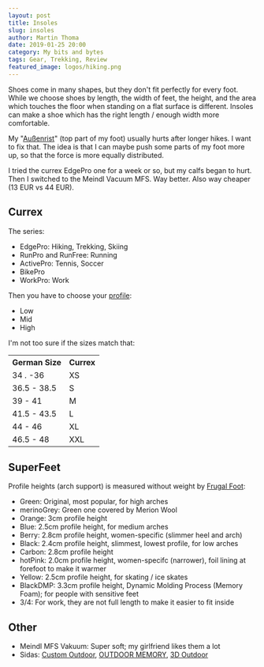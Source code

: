 ```yaml
---
layout: post
title: Insoles
slug: insoles
author: Martin Thoma
date: 2019-01-25 20:00
category: My bits and bytes
tags: Gear, Trekking, Review
featured_image: logos/hiking.png
---
```

Shoes come in many shapes, but they don't fit perfectly for every foot. While
we choose shoes by length, the width of feet, the height, and the area which
touches the floor when standing on a flat surface is different. Insoles can
make a shoe which has the right length / enough width more comfortable.

My "[Außenrist](https://de.wikipedia.org/wiki/Au%C3%9Fenrist)" (top part of my foot) usually hurts after longer hikes. I want
to fix that. The idea is that I can maybe push some parts of my foot more up,
so that the force is more equally distributed.

I tried the currex EdgePro one for a week or so, but my calfs began to hurt.
Then I switched to the Meindl Vacuum MFS. Way better. Also way cheaper (13 EUR vs 44 EUR).

## Currex

The series:

* EdgePro: Hiking, Trekking, Skiing
* RunPro and RunFree: Running
* ActivePro: Tennis, Soccer
* BikePro
* WorkPro: Work

Then you have to choose your [profile](http://www.currexsole.com/DE/de/insoles/#/edgepro):

* Low
* Mid
* High

I'm not too sure if the sizes match that:

<table>
    <tr>
        <th>German Size</th>
        <th>Currex</th>
    </tr>
    <tr>
        <td>34 . -36</td>
        <td>XS</td>
    </tr>
    <tr>
        <td>36.5 - 38.5</td>
        <td>S</td>
    </tr>
    <tr>
        <td>39 - 41</td>
        <td>M</td>
    </tr>
    <tr>
        <td>41.5 - 43.5</td>
        <td>L</td>
    </tr>
    <tr>
        <td>44 - 46</td>
        <td>XL</td>
    </tr>
    <tr>
        <td>46.5 - 48</td>
        <td>XXL</td>
    </tr>
</table>

## SuperFeet

Profile heights (arch support) is measured without weight by [Frugal Foot](https://www.youtube.com/watch?v=iXZuqAq42Mk):

* Green: Original, most popular, for high arches
* merinoGrey: Green one covered by Merion Wool
* Orange: 3cm profile height
* Blue: 2.5cm profile height, for medium arches
* Berry: 2.8cm profile height, women-specific (slimmer heel and arch)
* Black: 2.4cm profile height, slimmest, lowest profile, for low arches
* Carbon: 2.8cm profile height
* hotPink: 2.0cm profile height, women-specifc (narrower), foil lining at forefoot to make it warmer
* Yellow: 2.5cm profile height, for skating / ice skates
* BlackDMP: 3.3cm profile height, Dynamic Molding Process (Memory Foam); for people with sensitive feet
* 3/4: For work, they are not full length to make it easier to fit inside

## Other

* Meindl MFS Vakuum: Super soft; my girlfriend likes them a lot
* Sidas: [Custom Outdoor](https://www.sidas.com/de/produkte/125-custom-outdoor.html), [OUTDOOR MEMORY](https://www.sidas.com/de/produkte/109-outdoor-memory.html), [3D Outdoor](https://www.sidas.com/de/produkte/118-3d-outdoor.html)
